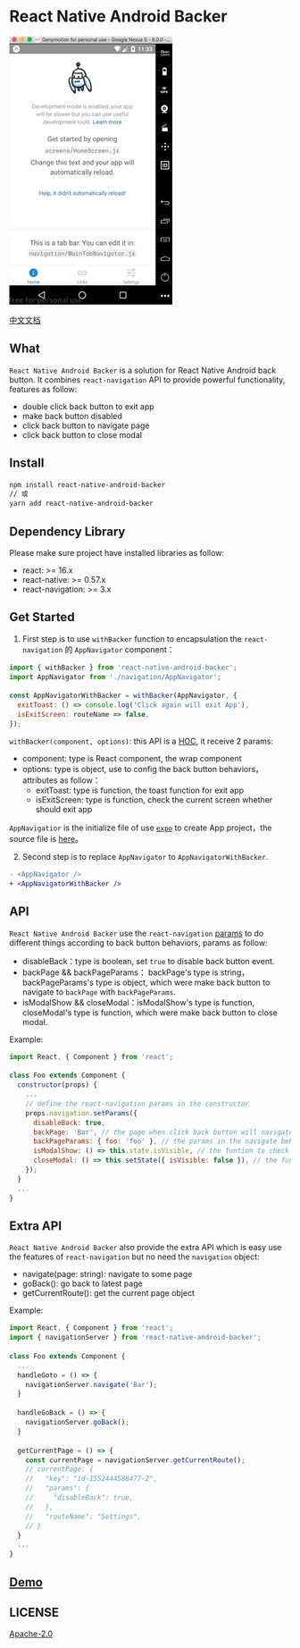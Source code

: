 # React Native Android Backer

![](./demo.gif)

[中文文档](./README_cn.md)

## What

`React Native Android Backer` is a solution for React Native Android back button. It combines `react-navigation` API to provide powerful functionality, features as follow: 

* double click back button to exit app
* make back button disabled
* click back button to navigate page
* click back button to close modal

## Install

```sh
npm install react-native-android-backer
// 或
yarn add react-native-android-backer
```

## Dependency Library

Please make sure project have installed libraries as follow:

* react: >= 16.x
* react-native: >= 0.57.x
* react-navigation: >= 3.x

## Get Started

1. First step is to use `withBacker` function to encapsulation the `react-navigation` 的 `AppNavigator` component：

```js
import { withBacker } from 'react-native-android-backer';
import AppNavigator from './navigation/AppNavigator';

const AppNavigatorWithBacker = withBacker(AppNavigator, {
  exitToast: () => console.log('Click again will exit App'),
  isExitScreen: routeName => false,
});
```

`withBacker(component, options)`: this API is a [HOC](https://reactjs.org/docs/higher-order-components.html), it receive 2 params:

* component: type is React component, the wrap component
* options: type is object, use to config the back button behaviors，attributes as follow：
  * exitToast: type is function, the toast function for exit app
  * isExitScreen: type is function, check the current screen whether should exit app

`AppNavigatior` is the initialize file of use [`expo`](https://expo.io/) to create App project，the source file is [here](https://github.com/zhaozhiming/react-native-android-backer/blob/a9b594aba95616496cb22d9432c2c52eb58b9f61/example/navigation/AppNavigator.js)。

2. Second step is to replace `AppNavigator` to `AppNavigatorWithBacker`.

```diff
- <AppNavigator />
+ <AppNavigatorWithBacker />
```

## API

`React Native Android Backer` use the `react-navigation` [params](https://reactnavigation.org/docs/en/params.html) to do different things according to back button behaviors, params as follow:

* disableBack：type is boolean, set `true` to disable back button event.
* backPage && backPageParams： backPage's type is string，backPageParams's type is object, which were make back button to navigate to `backPage` with `backPageParams`.
* isModalShow && closeModal：isModalShow's type is function,  closeModal's type is function, which were make back button to close modal. 

Example:

```js
import React, { Component } from 'react';

class Foo extends Component {
  constructor(props) {
    ...
    // define the react-navigation params in the constructor 
    props.navigation.setParams({
      disableBack: true,
      backPage: 'Bar', // the page when click back button will navigate to
      backPageParams: { foo: 'foo' }, // the params in the navigate behave
      isModalShow: () => this.state.isVisible, // the funtion to check the modal whether to open
      closeModal: () => this.setState({ isVisible: false }), // the function to close the modal
    });
  }
  ...
}
```

## Extra API

`React Native Android Backer` also provide the extra API which is easy use the features of `react-navigation` but no need the `navigation` object: 

* navigate(page: string): navigate to some page
* goBack(): go back to latest page
* getCurrentRoute(): get the current page object

Example:

```js
import React, { Component } from 'react';
import { navigationServer } from 'react-native-android-backer';

class Foo extends Component {
  ...
  handleGoto = () => {
    navigationServer.navigate('Bar');
  }

  handleGoBack = () => {
    navigationServer.goBack();
  }

  getCurrentPage = () => {
    const currentPage = navigationServer.getCurrentRoute();
    // currentPage: {
    //   "key": "id-1552444588477-2",
    //   "params": {
    //     "disableBack": true,
    //   },
    //   "routeName": "Settings",
    // }
  }
  ...
}
```

## [Demo](./example)

## LICENSE

[Apache-2.0](./LICENSE)
